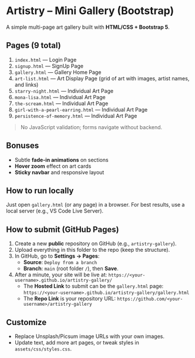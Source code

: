 # Artistry – Mini Gallery (Bootstrap)

A simple multi-page art gallery built with **HTML/CSS + Bootstrap 5**.

## Pages (9 total)
1. `index.html` — Login Page
2. `signup.html` — SignUp Page
3. `gallery.html` — Gallery Home Page
4. `art-list.html` — Art Display Page (grid of art with images, artist names, and links)
5. `starry-night.html` — Individual Art Page
6. `mona-lisa.html` — Individual Art Page
7. `the-scream.html` — Individual Art Page
8. `girl-with-a-pearl-earring.html` — Individual Art Page
9. `persistence-of-memory.html` — Individual Art Page

> No JavaScript validation; forms navigate without backend.

## Bonuses
- Subtle **fade-in animations** on sections
- **Hover zoom** effect on art cards
- **Sticky navbar** and responsive layout

## How to run locally
Just open `gallery.html` (or any page) in a browser. For best results, use a local server (e.g., VS Code Live Server).

## How to submit (GitHub Pages)
1. Create a new **public** repository on GitHub (e.g., `artistry-gallery`).
2. Upload everything in this folder to the repo (keep the structure).
3. In GitHub, go to **Settings → Pages**:
   - **Source**: `Deploy from a branch`
   - **Branch**: `main` (root folder `/`), then **Save**.
4. After a minute, your site will be live at: `https://<your-username>.github.io/artistry-gallery/`
   - The **Hosted Link** to submit can be the `gallery.html` page:
     `https://<your-username>.github.io/artistry-gallery/gallery.html`
   - The **Repo Link** is your repository URL:
     `https://github.com/<your-username>/artistry-gallery`

## Customize
- Replace Unsplash/Picsum image URLs with your own images.
- Update text, add more art pages, or tweak styles in `assets/css/styles.css`.